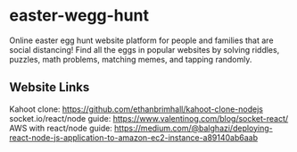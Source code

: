 # easter-wegg-hunt
Online easter egg hunt website platform for people and families that are social distancing! Find all the eggs in popular websites by solving riddles, puzzles, math problems, matching memes, and tapping randomly.

## Website Links
Kahoot clone: https://github.com/ethanbrimhall/kahoot-clone-nodejs<br />
socket.io/react/node guide: https://www.valentinog.com/blog/socket-react/<br />
AWS with react/node guide: https://medium.com/@balghazi/deploying-react-node-js-application-to-amazon-ec2-instance-a89140ab6aab
